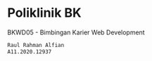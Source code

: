 # Poliklinik BK

BKWD05 - Bimbingan Karier Web Development

```bash
Raul Rahman Alfian
A11.2020.12937
```
